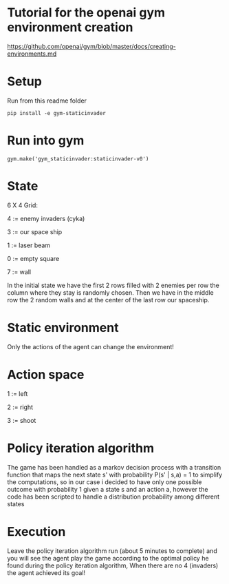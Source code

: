 # Tutorial for the openai gym environment creation

https://github.com/openai/gym/blob/master/docs/creating-environments.md

# Setup

Run from this readme folder

```
pip install -e gym-staticinvader
```

# Run into gym

```
gym.make('gym_staticinvader:staticinvader-v0')
```

# State

6 X 4 Grid:

4 := enemy invaders (cyka)

3 := our space ship 

1 := laser beam

0 := empty square

7 := wall

In the initial state we have the first 2 rows filled with 2 enemies per row
the column where they stay is randomly chosen. Then we have in the middle row
the 2 random walls and at the center of the last row our spaceship.

# Static environment

Only the actions of the agent can change the environment!

# Action space

1 := left

2 := right

3 := shoot 

# Policy iteration algorithm

The game has been handled as a markov decision process with a transition function
that maps the next state s' with probability P(s' | s,a) = 1 to simplify the computations, so in our case
i decided to have only one possible outcome with probability 1 given a state s and an action a,
however the code has been scripted to handle a distribution probability among different states

# Execution

Leave the policy iteration algorithm run (about 5 minutes to complete) and you will see
the agent play the game according to the optimal policy he found during the policy iteration algorithm,
When there are no 4 (invaders) the agent achieved its goal!



